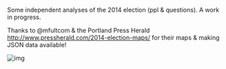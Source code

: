 Some independent analyses of the 2014 election (ppl & questions). A work in progress.

Thanks to @mfultcom & the Portland Press Herald http://www.pressherald.com/2014-election-maps/ for their maps & making JSON data available!

![img](http://rud.is/dl/gub.png)
